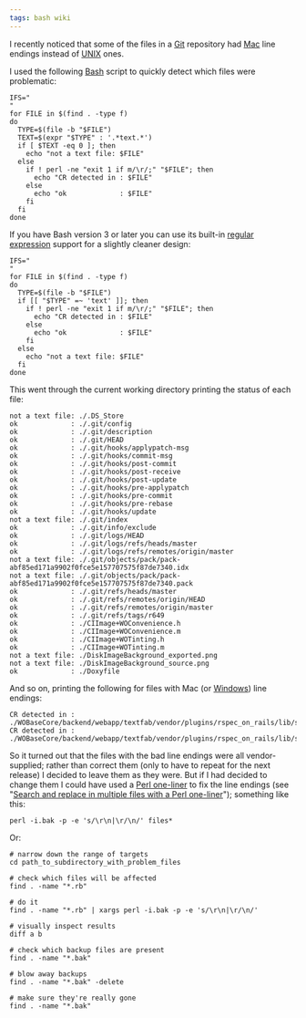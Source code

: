 ```yaml
---
tags: bash wiki
---
```


I recently noticed that some of the files in a [Git](/wiki/Git) repository had [Mac](/wiki/Mac) line endings instead of [UNIX](/wiki/UNIX) ones.

I used the following [Bash](/wiki/Bash) script to quickly detect which files were problematic:

    IFS="
    "
    for FILE in $(find . -type f)
    do
      TYPE=$(file -b "$FILE")
      TEXT=$(expr "$TYPE" : '.*text.*')
      if [ $TEXT -eq 0 ]; then
        echo "not a text file: $FILE"
      else
        if ! perl -ne "exit 1 if m/\r/;" "$FILE"; then
          echo "CR detected in : $FILE"
        else
          echo "ok             : $FILE"
        fi
      fi
    done

If you have Bash version 3 or later you can use its built-in [regular expression](/wiki/regular_expression) support for a slightly cleaner design:

    IFS="
    "
    for FILE in $(find . -type f)
    do
      TYPE=$(file -b "$FILE")
      if [[ "$TYPE" =~ 'text' ]]; then
        if ! perl -ne "exit 1 if m/\r/;" "$FILE"; then
          echo "CR detected in : $FILE"
        else
          echo "ok             : $FILE"
        fi
      else
        echo "not a text file: $FILE"
      fi
    done

This went through the current working directory printing the status of each file:

    not a text file: ./.DS_Store
    ok             : ./.git/config
    ok             : ./.git/description
    ok             : ./.git/HEAD
    ok             : ./.git/hooks/applypatch-msg
    ok             : ./.git/hooks/commit-msg
    ok             : ./.git/hooks/post-commit
    ok             : ./.git/hooks/post-receive
    ok             : ./.git/hooks/post-update
    ok             : ./.git/hooks/pre-applypatch
    ok             : ./.git/hooks/pre-commit
    ok             : ./.git/hooks/pre-rebase
    ok             : ./.git/hooks/update
    not a text file: ./.git/index
    ok             : ./.git/info/exclude
    ok             : ./.git/logs/HEAD
    ok             : ./.git/logs/refs/heads/master
    ok             : ./.git/logs/refs/remotes/origin/master
    not a text file: ./.git/objects/pack/pack-abf85ed171a9902f0fce5e157707575f87de7340.idx
    not a text file: ./.git/objects/pack/pack-abf85ed171a9902f0fce5e157707575f87de7340.pack
    ok             : ./.git/refs/heads/master
    ok             : ./.git/refs/remotes/origin/HEAD
    ok             : ./.git/refs/remotes/origin/master
    ok             : ./.git/refs/tags/r649
    ok             : ./CIImage+WOConvenience.h
    ok             : ./CIImage+WOConvenience.m
    ok             : ./CIImage+WOTinting.h
    ok             : ./CIImage+WOTinting.m
    not a text file: ./DiskImageBackground_exported.png
    not a text file: ./DiskImageBackground_source.png
    ok             : ./Doxyfile

And so on, printing the following for files with Mac (or [Windows](/wiki/Windows)) line endings:

    CR detected in : ./WOBaseCore/backend/webapp/textfab/vendor/plugins/rspec_on_rails/lib/spec/rails/version.rb
    CR detected in : ./WOBaseCore/backend/webapp/textfab/vendor/plugins/rspec_on_rails/lib/spec/rails.rb

So it turned out that the files with the bad line endings were all vendor-supplied; rather than correct them (only to have to repeat for the next release) I decided to leave them as they were. But if I had decided to change them I could have used a [Perl one-liner](/wiki/Perl_one-liner) to fix the line endings (see "[Search and replace in multiple files with a Perl one-liner](/wiki/Search_and_replace_in_multiple_files_with_a_Perl_one-liner)"); something like this:

    perl -i.bak -p -e 's/\r\n|\r/\n/' files*

Or:

    # narrow down the range of targets
    cd path_to_subdirectory_with_problem_files

    # check which files will be affected
    find . -name "*.rb"

    # do it
    find . -name "*.rb" | xargs perl -i.bak -p -e 's/\r\n|\r/\n/'

    # visually inspect results
    diff a b

    # check which backup files are present
    find . -name "*.bak"

    # blow away backups
    find . -name "*.bak" -delete

    # make sure they're really gone
    find . -name "*.bak"
